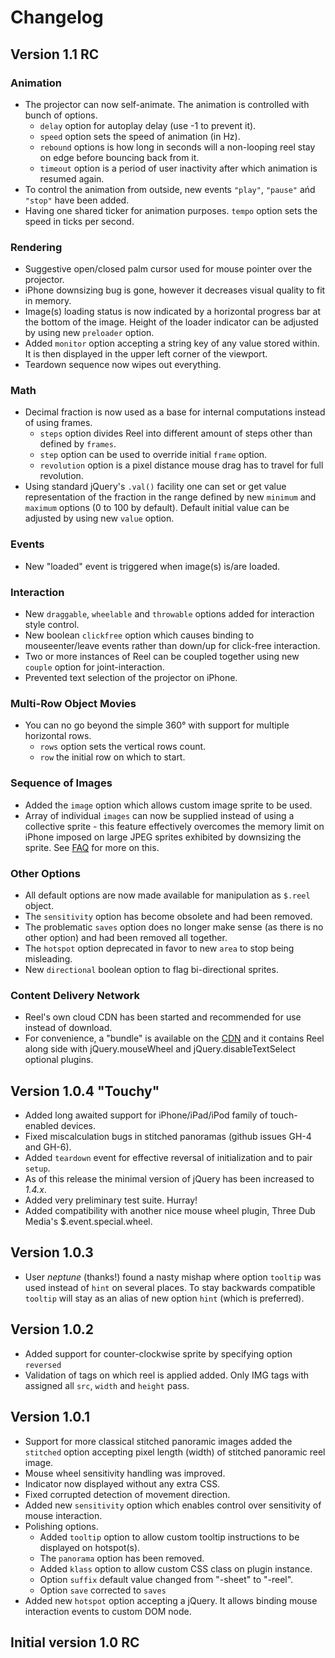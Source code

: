 Changelog
=========

Version 1.1 RC
--------------

### Animation
* The projector can now self-animate. The animation is controlled with bunch of options.
    * `delay` option for autoplay delay (use -1 to prevent it).
    * `speed` option sets the speed of animation (in Hz).
    * `rebound` options is how long in seconds will a non-looping reel stay on edge before bouncing back from it.
    * `timeout` option is a period of user inactivity after which animation is resumed again.
* To control the animation from outside, new events `"play"`, `"pause"` ańd `"stop"` have been added.
* Having one shared ticker for animation purposes. `tempo` option sets the speed in ticks per second.

### Rendering
* Suggestive open/closed palm cursor used for mouse pointer over the projector.
* iPhone downsizing bug is gone, however it decreases visual quality to fit in memory.
* Image(s) loading status is now indicated by a horizontal progress bar at the bottom of the image. Height of the loader indicator can be adjusted by using new `preloader` option.
* Added `monitor` option accepting a string key of any value stored within. It is then displayed in the upper left corner of the viewport.
* Teardown sequence now wipes out everything.

### Math
* Decimal fraction is now used as a base for internal computations instead of using frames.
    * `steps` option divides Reel into different amount of steps other than defined by `frames`.
    * `step` option can be used to override initial `frame` option.
    * `revolution` option is a pixel distance mouse drag has to travel for full revolution.
* Using standard jQuery's `.val()` facility one can set or get value representation of the fraction in the range defined by new `minimum` and `maximum` options (0 to 100 by default). Default initial value can be adjusted by using new `value` option.

### Events
* New "loaded" event is triggered when image(s) is/are loaded.

### Interaction
* New `draggable`, `wheelable` and `throwable` options added for interaction style control.
* New boolean `clickfree` option which causes binding to mouseenter/leave events rather than down/up for click-free interaction.
* Two or more instances of Reel can be coupled together using new `couple` option for joint-interaction.
* Prevented text selection of the projector on iPhone.

### Multi-Row Object Movies
* You can no go beyond the simple 360° with support for multiple horizontal rows.
    * `rows` option sets the vertical rows count.
    * `row` the initial row on which to start.

### Sequence of Images
* Added the `image` option which allows custom image sprite to be used.
* Array of individual `images` can now be supplied instead of using a collective sprite - this feature effectively overcomes the memory limit on iPhone imposed on large JPEG sprites exhibited by downsizing the sprite. See [FAQ][faq] for more on this.

### Other Options
* All default options are now made available for manipulation as `$.reel` object.
* The `sensitivity` option has become obsolete and had been removed.
* The problematic `saves` option does no longer make sense (as there is no other option) and had been removed all together.
* The `hotspot` option deprecated in favor to new `area` to stop being misleading.
* New `directional` boolean option to flag bi-directional sprites.

### Content Delivery Network
* Reel's own cloud CDN has been started and recommended for use instead of download.
* For convenience, a "bundle" is available on the [CDN][cdn] and it contains Reel along side with jQuery.mouseWheel and jQuery.disableTextSelect optional plugins.


Version 1.0.4 "Touchy"
----------------------
* Added long awaited support for iPhone/iPad/iPod family of touch-enabled devices.
* Fixed miscalculation bugs in stitched panoramas (github issues GH-4 and GH-6).
* Added `teardown` event for effective reversal of initialization and to pair `setup`.
* As of this release the minimal version of jQuery has been increased to *1.4.x*.
* Added very preliminary test suite. Hurray!
* Added compatibility with another nice mouse wheel plugin, Three Dub Media's $.event.special.wheel.


Version 1.0.3
-------------
* User *neptune* (thanks!) found a nasty mishap where option `tooltip` was used instead of `hint` on several places. To stay backwards compatible `tooltip` will stay as an alias of new option `hint` (which is preferred).


Version 1.0.2
-------------
* Added support for counter-clockwise sprite by specifying option `reversed`
* Validation of tags on which reel is applied added. Only IMG tags with assigned all `src`, `width` and `height` pass.


Version 1.0.1
-------------
* Support for more classical stitched panoramic images added the `stitched` option accepting pixel length (width) of stitched panoramic reel image.
* Mouse wheel sensitivity handling was improved.
* Indicator now displayed without any extra CSS.
* Fixed corrupted detection of movement direction.
* Added new `sensitivity` option which enables control over sensitivity of mouse interaction.
* Polishing options.
    * Added `tooltip` option to allow custom tooltip instructions to be displayed on hotspot(s).
    * The `panorama` option has been removed.
    * Added `klass` option to allow custom CSS class on plugin instance.
    * Option `suffix` default value changed from "-sheet" to "-reel".
    * Option `save` corrected to `saves`
* Added new `hotspot` option accepting a jQuery. It allows binding mouse interaction events to custom DOM node.


Initial version 1.0 RC
----------------------





[faq]:http://wiki.github.com/pisi/Reel/faq
[cdn]:http://wiki.github.com/pisi/Reel/cdn